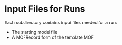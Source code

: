 # Input Files for Runs

Each subdirectory contains input files needed for a run:

- The starting model file
- A MOFRecord form of the template MOF
